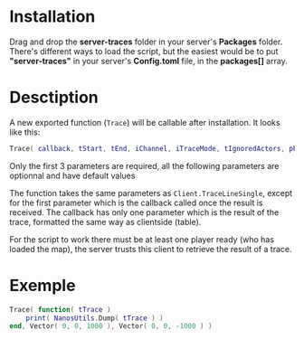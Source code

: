 # Installation
Drag and drop the **server-traces** folder in your server's **Packages** folder.
There's different ways to load the script, but the easiest would be to put **"server-traces"** in your server's **Config.toml** file, in the **packages[]** array.

# Desctiption
A new exported function (`Trace`) will be callable after installation. It looks like this:
```lua
Trace( callback, tStart, tEnd, iChannel, iTraceMode, tIgnoredActors, pForceAutority )
```
Only the first 3 parameters are required, all the following parameters are optionnal and have default values

The function takes the same parameters as `Client.TraceLineSingle`, except for the first parameter which is the callback called once the result is received.
The callback has only one parameter which is the result of the trace, formatted the same way as clientside (table).

For the script to work there must be at least one player ready (who has loaded the map), the server trusts this client to retrieve the result of a trace.

# Exemple
```lua
Trace( function( tTrace )
    print( NanosUtils.Dump( tTrace ) )
end, Vector( 0, 0, 1000 ), Vector( 0, 0, -1000 ) )
```
